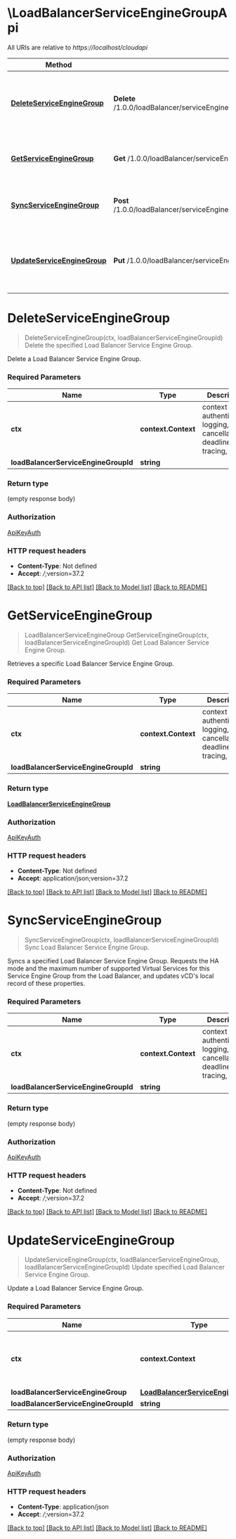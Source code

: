 # \LoadBalancerServiceEngineGroupApi

All URIs are relative to *https://localhost/cloudapi*

Method | HTTP request | Description
------------- | ------------- | -------------
[**DeleteServiceEngineGroup**](LoadBalancerServiceEngineGroupApi.md#DeleteServiceEngineGroup) | **Delete** /1.0.0/loadBalancer/serviceEngineGroups/{loadBalancerServiceEngineGroupId} | Delete the specified Load Balancer Service Engine Group.
[**GetServiceEngineGroup**](LoadBalancerServiceEngineGroupApi.md#GetServiceEngineGroup) | **Get** /1.0.0/loadBalancer/serviceEngineGroups/{loadBalancerServiceEngineGroupId} | Get Load Balancer Service Engine Group.
[**SyncServiceEngineGroup**](LoadBalancerServiceEngineGroupApi.md#SyncServiceEngineGroup) | **Post** /1.0.0/loadBalancer/serviceEngineGroups/{loadBalancerServiceEngineGroupId}/sync | Sync Load Balancer Service Engine Group.
[**UpdateServiceEngineGroup**](LoadBalancerServiceEngineGroupApi.md#UpdateServiceEngineGroup) | **Put** /1.0.0/loadBalancer/serviceEngineGroups/{loadBalancerServiceEngineGroupId} | Update specified Load Balancer Service Engine Group.


# **DeleteServiceEngineGroup**
> DeleteServiceEngineGroup(ctx, loadBalancerServiceEngineGroupId)
Delete the specified Load Balancer Service Engine Group.

Delete a Load Balancer Service Engine Group. 

### Required Parameters

Name | Type | Description  | Notes
------------- | ------------- | ------------- | -------------
 **ctx** | **context.Context** | context for authentication, logging, cancellation, deadlines, tracing, etc.
  **loadBalancerServiceEngineGroupId** | **string**|  | 

### Return type

 (empty response body)

### Authorization

[ApiKeyAuth](../README.md#ApiKeyAuth)

### HTTP request headers

 - **Content-Type**: Not defined
 - **Accept**: *_/_*;version=37.2

[[Back to top]](#) [[Back to API list]](../README.md#documentation-for-api-endpoints) [[Back to Model list]](../README.md#documentation-for-models) [[Back to README]](../README.md)

# **GetServiceEngineGroup**
> LoadBalancerServiceEngineGroup GetServiceEngineGroup(ctx, loadBalancerServiceEngineGroupId)
Get Load Balancer Service Engine Group.

Retrieves a specific Load Balancer Service Engine Group. 

### Required Parameters

Name | Type | Description  | Notes
------------- | ------------- | ------------- | -------------
 **ctx** | **context.Context** | context for authentication, logging, cancellation, deadlines, tracing, etc.
  **loadBalancerServiceEngineGroupId** | **string**|  | 

### Return type

[**LoadBalancerServiceEngineGroup**](LoadBalancerServiceEngineGroup.md)

### Authorization

[ApiKeyAuth](../README.md#ApiKeyAuth)

### HTTP request headers

 - **Content-Type**: Not defined
 - **Accept**: application/json;version=37.2

[[Back to top]](#) [[Back to API list]](../README.md#documentation-for-api-endpoints) [[Back to Model list]](../README.md#documentation-for-models) [[Back to README]](../README.md)

# **SyncServiceEngineGroup**
> SyncServiceEngineGroup(ctx, loadBalancerServiceEngineGroupId)
Sync Load Balancer Service Engine Group.

Syncs a specified Load Balancer Service Engine Group. Requests the HA mode and the maximum number of supported Virtual Services for this Service Engine Group from the Load Balancer, and updates vCD's local record of these properties. 

### Required Parameters

Name | Type | Description  | Notes
------------- | ------------- | ------------- | -------------
 **ctx** | **context.Context** | context for authentication, logging, cancellation, deadlines, tracing, etc.
  **loadBalancerServiceEngineGroupId** | **string**|  | 

### Return type

 (empty response body)

### Authorization

[ApiKeyAuth](../README.md#ApiKeyAuth)

### HTTP request headers

 - **Content-Type**: Not defined
 - **Accept**: *_/_*;version=37.2

[[Back to top]](#) [[Back to API list]](../README.md#documentation-for-api-endpoints) [[Back to Model list]](../README.md#documentation-for-models) [[Back to README]](../README.md)

# **UpdateServiceEngineGroup**
> UpdateServiceEngineGroup(ctx, loadBalancerServiceEngineGroup, loadBalancerServiceEngineGroupId)
Update specified Load Balancer Service Engine Group.

Update a Load Balancer Service Engine Group. 

### Required Parameters

Name | Type | Description  | Notes
------------- | ------------- | ------------- | -------------
 **ctx** | **context.Context** | context for authentication, logging, cancellation, deadlines, tracing, etc.
  **loadBalancerServiceEngineGroup** | [**LoadBalancerServiceEngineGroup**](LoadBalancerServiceEngineGroup.md)|  | 
  **loadBalancerServiceEngineGroupId** | **string**|  | 

### Return type

 (empty response body)

### Authorization

[ApiKeyAuth](../README.md#ApiKeyAuth)

### HTTP request headers

 - **Content-Type**: application/json
 - **Accept**: *_/_*;version=37.2

[[Back to top]](#) [[Back to API list]](../README.md#documentation-for-api-endpoints) [[Back to Model list]](../README.md#documentation-for-models) [[Back to README]](../README.md)

